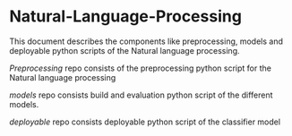 # Natural-Language-Processing

This document describes the components like preprocessing, models and deployable python scripts of the Natural language processing.

*Preprocessing* repo consists of the preprocessing python script for the Natural language processing 

*models* repo consists build and evaluation python script of the different models.

*deployable* repo consists deployable python script of the classifier model

